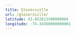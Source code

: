 ```yaml
---
title: Gloversville
url: /gloversville/
latitude: 43.052813300000004
longitude: -74.34369000000001
---
```

